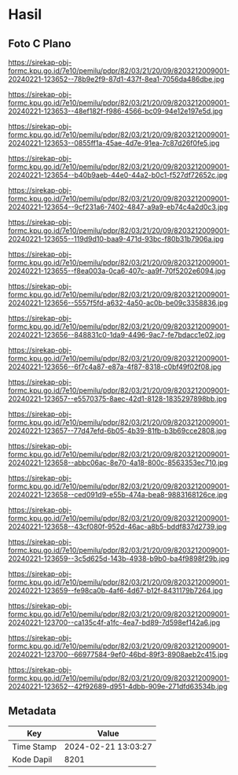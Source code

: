 # Hasil

## Foto C Plano

https://sirekap-obj-formc.kpu.go.id/7e10/pemilu/pdpr/82/03/21/20/09/8203212009001-20240221-123652--78b9e2f9-87d1-437f-8ea1-7056da486dbe.jpg

https://sirekap-obj-formc.kpu.go.id/7e10/pemilu/pdpr/82/03/21/20/09/8203212009001-20240221-123653--48ef182f-f986-4566-bc09-94e12e197e5d.jpg

https://sirekap-obj-formc.kpu.go.id/7e10/pemilu/pdpr/82/03/21/20/09/8203212009001-20240221-123653--0855ff1a-45ae-4d7e-91ea-7c87d26f0fe5.jpg

https://sirekap-obj-formc.kpu.go.id/7e10/pemilu/pdpr/82/03/21/20/09/8203212009001-20240221-123654--b40b9aeb-44e0-44a2-b0c1-f527df72652c.jpg

https://sirekap-obj-formc.kpu.go.id/7e10/pemilu/pdpr/82/03/21/20/09/8203212009001-20240221-123654--9cf231a6-7402-4847-a9a9-eb74c4a2d0c3.jpg

https://sirekap-obj-formc.kpu.go.id/7e10/pemilu/pdpr/82/03/21/20/09/8203212009001-20240221-123655--119d9d10-baa9-471d-93bc-f80b31b7906a.jpg

https://sirekap-obj-formc.kpu.go.id/7e10/pemilu/pdpr/82/03/21/20/09/8203212009001-20240221-123655--f8ea003a-0ca6-407c-aa9f-70f5202e6094.jpg

https://sirekap-obj-formc.kpu.go.id/7e10/pemilu/pdpr/82/03/21/20/09/8203212009001-20240221-123656--5557f5fd-a632-4a50-ac0b-be09c3358836.jpg

https://sirekap-obj-formc.kpu.go.id/7e10/pemilu/pdpr/82/03/21/20/09/8203212009001-20240221-123656--848831c0-1da9-4496-9ac7-fe7bdacc1e02.jpg

https://sirekap-obj-formc.kpu.go.id/7e10/pemilu/pdpr/82/03/21/20/09/8203212009001-20240221-123656--6f7c4a87-e87a-4f87-8318-c0bf49f02f08.jpg

https://sirekap-obj-formc.kpu.go.id/7e10/pemilu/pdpr/82/03/21/20/09/8203212009001-20240221-123657--e5570375-8aec-42d1-8128-1835297898bb.jpg

https://sirekap-obj-formc.kpu.go.id/7e10/pemilu/pdpr/82/03/21/20/09/8203212009001-20240221-123657--77d47efd-6b05-4b39-81fb-b3b69cce2808.jpg

https://sirekap-obj-formc.kpu.go.id/7e10/pemilu/pdpr/82/03/21/20/09/8203212009001-20240221-123658--abbc06ac-8e70-4a18-800c-8563353ec710.jpg

https://sirekap-obj-formc.kpu.go.id/7e10/pemilu/pdpr/82/03/21/20/09/8203212009001-20240221-123658--ced091d9-e55b-474a-bea8-9883168126ce.jpg

https://sirekap-obj-formc.kpu.go.id/7e10/pemilu/pdpr/82/03/21/20/09/8203212009001-20240221-123658--43cf080f-952d-46ac-a8b5-bddf837d2739.jpg

https://sirekap-obj-formc.kpu.go.id/7e10/pemilu/pdpr/82/03/21/20/09/8203212009001-20240221-123659--3c5d625d-143b-4938-b9b0-ba4f9898f29b.jpg

https://sirekap-obj-formc.kpu.go.id/7e10/pemilu/pdpr/82/03/21/20/09/8203212009001-20240221-123659--fe98ca0b-4af6-4d67-b12f-8431179b7264.jpg

https://sirekap-obj-formc.kpu.go.id/7e10/pemilu/pdpr/82/03/21/20/09/8203212009001-20240221-123700--ca135c4f-a1fc-4ea7-bd89-7d598ef142a6.jpg

https://sirekap-obj-formc.kpu.go.id/7e10/pemilu/pdpr/82/03/21/20/09/8203212009001-20240221-123700--66977584-9ef0-46bd-89f3-8908aeb2c415.jpg

https://sirekap-obj-formc.kpu.go.id/7e10/pemilu/pdpr/82/03/21/20/09/8203212009001-20240221-123652--42f92689-d951-4dbb-909e-271dfd63534b.jpg


## Metadata

| Key        | Value               |
| ---------- | ------------------- |
| Time Stamp | 2024-02-21 13:03:27 |
| Kode Dapil | 8201                |



